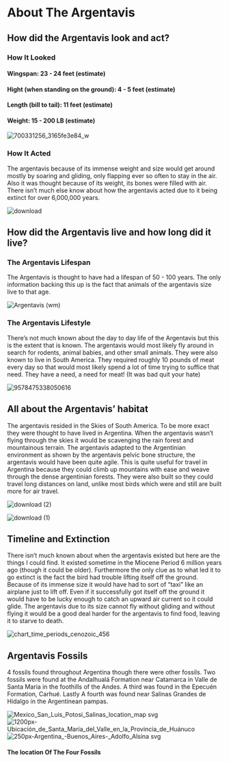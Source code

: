 # About The Argentavis

## How did the Argentavis look and act?

### How It Looked

#### Wingspan: 23 - 24 feet (estimate)
#### Hight (when standing on the ground): 4 - 5 feet (estimate)
#### Length (bill to tail): 11 feet (estimate)
#### Weight: 15 - 200 LB (estimate)

![700331256_3165fe3e84_w](https://user-images.githubusercontent.com/82337435/114318570-9435c800-9adb-11eb-9549-5cd7fa67e161.jpg)

### How It Acted

The argentavis because of its immense weight and size would get around mostly 
by soaring and gliding, only flapping ever so often to stay in the air. 
Also it was thought because of its weight, its bones were filled with air. There isn’t much else know about how the argentavis acted due to it being extinct for over 
6,000,000 years.

![download](https://user-images.githubusercontent.com/82337435/114318578-9ef05d00-9adb-11eb-824c-940dd5f32b95.jpeg)

## How did the Argentavis live and how long did it live?

### The Argentavis Lifespan

The Argentavis is thought to have had a lifespan of 50 - 100 years. The only information backing 
this up is the fact that animals of the argentavis size live to that age.

![Argentavis (wm)](https://user-images.githubusercontent.com/82337435/114318774-8f254880-9adc-11eb-9b9c-592a96681472.jpg)

### The Argentavis Lifestyle

There’s not much known about the day to day life of the Argentavis but this is the extent that is known.
The argentavis would most likely fly around in search for rodents, animal babies, and other small animals. They were also known to live in South America.
They required roughly 10 pounds of meat every day so that would most likely spend a lot of time trying to suffice that need.
They have a need, a need for meat! (It was bad quit your hate)

![9578475338050616](https://user-images.githubusercontent.com/82337435/114318869-edeac200-9adc-11eb-9e6e-05521c5481ce.jpg)

## All about the Argentavis’ habitat

The argentavis resided in the Skies of South America. To be more exact they were thought to have lived in Argentina.
When the argentavis wasn’t flying through the skies it would be scavenging the rain forest and mountainous terrain.
The argentavis adapted to the Argentinian environment as shown by the argentavis pelvic bone structure, the argentavis would have been quite agile.
This is quite useful for travel in Argentina because they could climb up mountains with ease and weave through the dense argentinian forests.
They were also built so they could travel long distances on land, unlike most birds which were and still are built more for air travel.

![download (2)](https://user-images.githubusercontent.com/82337435/114319134-2343df80-9ade-11eb-88b9-e058b692a54b.jpeg)

![download (1)](https://user-images.githubusercontent.com/82337435/114319046-c5af9300-9add-11eb-9640-8378d5eef0f0.jpeg)

## Timeline and Extinction

There isn’t much known about when the argentavis existed but here are the things I could find.
It existed sometime in the Miocene Period 6 million years ago (though it could be older).
Furthermore the only clue as to what led it to go extinct is the fact the bird had trouble lifting itself off the ground.
Because of its immense size it would have had to sort of “taxi” like an airplane just to lift off.
Even if it successfully got itself off the ground it would have to be lucky enough to catch an upward air current so it could glide.
The argentavis due to its size cannot fly without gliding and without flying it would be a good deal harder for the argentavis to find food,
leaving it to starve to death.

![chart_time_periods_cenozoic_456](https://user-images.githubusercontent.com/82337435/114319327-f643fc80-9ade-11eb-8b35-cdd3f0dae277.gif)

## Argentavis Fossils

 4 fossils found throughout Argentina though there were other fossils.
 Two fossils were found at the Andalhualá Formation near Catamarca in Valle de Santa Maria in the foothills of the Andes.
 A third was found in the Epecuén Formation, Carhué. Lastly  A fourth was found near Salinas Grandes de Hidalgo in the Argentinean pampas.
 
 ![Mexico_San_Luis_Potosi_Salinas_location_map svg](https://user-images.githubusercontent.com/82337435/114319606-25a73900-9ae0-11eb-8ed7-43a0c3851ec3.jpg) ![1200px-Ubicación_de_Santa_María_del_Valle_en_la_Provincia_de_Huánuco](https://user-images.githubusercontent.com/82337435/114319627-3c4d9000-9ae0-11eb-9f01-5f890d9a2afd.jpg)
![250px-Argentina_-_Buenos_Aires_-_Adolfo_Alsina svg](https://user-images.githubusercontent.com/82337435/114319660-6010d600-9ae0-11eb-8f3d-bfac6b02cb48.png)
####                                         The location Of The Four Fossils
